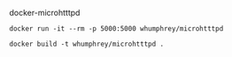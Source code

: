 docker-microhtttpd

`docker run -it --rm -p 5000:5000 whumphrey/microhtttpd`

```
docker build -t whumphrey/microhtttpd .
```